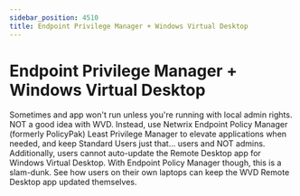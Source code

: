 ```yaml
---
sidebar_position: 4510
title: Endpoint Privilege Manager + Windows Virtual Desktop
---
```


# Endpoint Privilege Manager + Windows Virtual Desktop

Sometimes and app won't run unless you're running with local admin rights. NOT a good idea with WVD. Instead, use Netwrix Endpoint Policy Manager (formerly PolicyPak) Least Privilege Manager to elevate applications when needed, and keep Standard Users just that... users and NOT admins. Additionally, users cannot auto-update the Remote Desktop app for Windows Virtual Desktop. With Endpoint Policy Manager though, this is a slam-dunk. See how users on their own laptops can keep the WVD Remote Desktop app updated themselves.